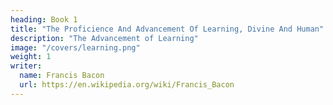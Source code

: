 ```yaml
---
heading: Book 1
title: "The Proficience And Advancement Of Learning, Divine And Human"
description: "The Advancement of Learning"
image: "/covers/learning.png"
weight: 1
writer:
  name: Francis Bacon
  url: https://en.wikipedia.org/wiki/Francis_Bacon
---
```

